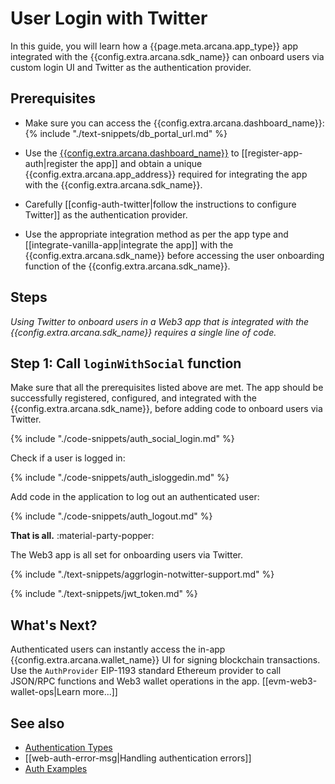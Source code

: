 # User Login with Twitter

In this guide, you will learn how a {{page.meta.arcana.app_type}} app integrated with the {{config.extra.arcana.sdk_name}} can onboard users via custom login UI and Twitter as the authentication provider.

## Prerequisites

* Make sure you can access the {{config.extra.arcana.dashboard_name}}: {% include "./text-snippets/db_portal_url.md" %}

* Use the [{{config.extra.arcana.dashboard_name}}]({{page.meta.arcana.root_rel_path}}/concepts/dashboard.md) to [[register-app-auth|register the app]] and obtain a unique {{config.extra.arcana.app_address}} required for integrating the app with the {{config.extra.arcana.sdk_name}}.

* Carefully [[config-auth-twitter|follow the instructions to configure Twitter]] as the authentication provider.
  
* Use the appropriate integration method as per the app type and [[integrate-vanilla-app|integrate the app]] with the {{config.extra.arcana.sdk_name}} before accessing the user onboarding function of the {{config.extra.arcana.sdk_name}}.
    
## Steps

*Using Twitter to onboard users in a Web3 app that is integrated with the {{config.extra.arcana.sdk_name}} requires a single line of code.*

## Step 1: Call `loginWithSocial` function

Make sure that all the prerequisites listed above are met. The app should be successfully registered, configured, and integrated with the {{config.extra.arcana.sdk_name}}, before adding code to onboard users via Twitter.

{% include "./code-snippets/auth_social_login.md" %}

Check if a user is logged in:

{% include "./code-snippets/auth_isloggedin.md" %}

Add code in the application to log out an authenticated user:

{% include "./code-snippets/auth_logout.md" %}

**That is all.**  :material-party-popper:

The Web3 app is all set for onboarding users via Twitter. 

{% include "./text-snippets/aggrlogin-notwitter-support.md" %}

{% include "./text-snippets/jwt_token.md" %}
     
## What's Next?

Authenticated users can instantly access the in-app {{config.extra.arcana.wallet_name}} UI for signing blockchain transactions. Use the `AuthProvider` EIP-1193 standard Ethereum provider to call JSON/RPC functions and Web3 wallet operations in the app. [[evm-web3-wallet-ops|Learn more...]]

## See also

* [Authentication Types]({{page.meta.arcana.root_rel_path}}/concepts/authtype/index.md)
* [[web-auth-error-msg|Handling authentication errors]]
* [Auth Examples](https://github.com/arcana-network/auth-examples)
